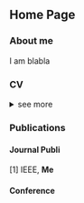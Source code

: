 ## Home Page
### About me
I am blabla 
### CV

<details>
  <summary>see more</summary>
  
  - PhD
  - Master
  
</details>



### Publications
#### Journal Publi
[1] IEEE, **Me**

#### Conference
